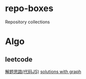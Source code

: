# repo-boxes
Repository collections

# Algo
## leetcode
[解题思路(代码JS)](https://github.com/MisterBooo/LeetCodeAnimation)
[solutions with graph](https://github.com/MisterBooo/LeetCodeAnimation)
